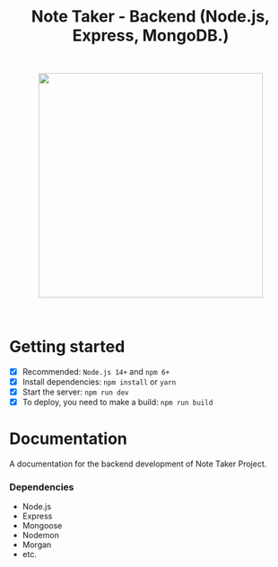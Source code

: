 <h1 align='center'>Note Taker - Backend (Node.js, Express, MongoDB.)</h1>
<br/>
<p align="center">
  <img width="400" height="400" src="https://user-images.githubusercontent.com/64613243/207711811-543bc78d-a965-4197-98ee-a1f2376b44fa.png">
</p>
<br/>
<h1>Getting started</h1>

- [x] Recommended: `Node.js 14+` and `npm 6+`
- [x] Install dependencies: `npm install` or `yarn`
- [x] Start the server: `npm run dev`
- [x] To deploy, you need to make a build: `npm run build`

<h1>Documentation</h1>

A documentation for the backend development of Note Taker Project.

<h3>Dependencies</h3>

<ul>
  <li>Node.js</li>
  <li>Express</li>
  <li>Mongoose</li>
  <li>Nodemon</li>
  <li>Morgan</li>
  <li>etc.</li>
</ul>
